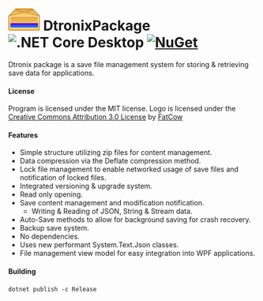 # ![Logo](https://github.com/Dtronix/DtronixPackage/blob/master/src/icon.png) DtronixPackage ![.NET Core Desktop](https://github.com/Dtronix/DtronixPackage/workflows/.NET%20Core%20Desktop/badge.svg) [![NuGet](https://img.shields.io/nuget/v/DtronixPackage.svg?maxAge=600)](https://www.nuget.org/packages/DtronixPackage)

Dtronix package is a save file management system for storing & retrieving save data for applications.

#### License
Program is licensed under the MIT license.
Logo is licensed under the [Creative Commons Attribution 3.0 License](http://creativecommons.org/licenses/by/3.0/us/) by [FatCow](https://www.fatcow.com/free-icons)

#### Features
- Simple structure utilizing zip files for content management.
- Data compression via the Deflate compression method.
- Lock file management to enable networked usage of save files and notification of locked files.
- Integrated versioning & upgrade system.
- Read only opening.
- Save content management and modification notification.
  - Writing & Reading of JSON, String & Stream data.
- Auto-Save methods to allow for background saving for crash recovery.
- Backup save system.
- No dependencies.
- Uses new performant System.Text.Json classes.
- File management view model for easy integration into WPF applications.

#### Building
```
dotnet publish -c Release
```

